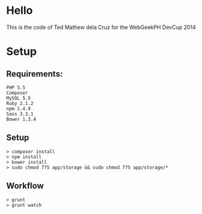 Hello
===
This is the code of Ted Mathew dela Cruz for the WebGeekPH DevCup 2014

Setup
===

Requirements:
---
    PHP 5.5
    Composer
    MySQL 5.5
    Ruby 2.1.2
    npm 1.4.9
    Sass 3.3.1
    Bower 1.3.4

Setup
---
    > composer install
    > npm install
    > bower install
    > sudo chmod 775 app/storage && sudo chmod 775 app/storage/*

Workflow
---
    > grunt
    > grunt watch